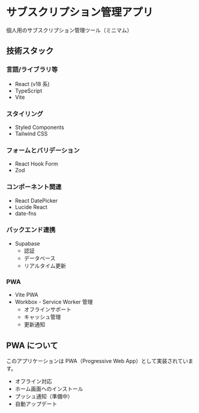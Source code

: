 # サブスクリプション管理アプリ

個人用のサブスクリプション管理ツール（ミニマム）

## 技術スタック

### 言語/ライブラリ等

- React (v18 系)
- TypeScript
- Vite

### スタイリング

- Styled Components
- Tailwind CSS

### フォームとバリデーション

- React Hook Form
- Zod

### コンポーネント関連

- React DatePicker
- Lucide React
- date-fns

### バックエンド連携

- Supabase
  - 認証
  - データベース
  - リアルタイム更新

### PWA

- Vite PWA
- Workbox - Service Worker 管理
  - オフラインサポート
  - キャッシュ管理
  - 更新通知

## PWA について

このアプリケーションは PWA（Progressive Web App）として実装されています。

- オフライン対応
- ホーム画面へのインストール
- プッシュ通知（準備中）
- 自動アップデート
